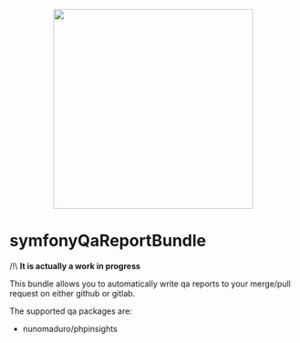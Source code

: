 <p align="center"><a href="https://symfony.com" target="_blank">
    <img 
    src="https://i.pinimg.com/originals/ee/ae/12/eeae128c67a6f0a902a27bc8e9af7bea.png" 
    width="350">
</a></p>


# symfonyQaReportBundle

/!\ **It is actually a work in progress**

This bundle allows you to automatically write qa reports to your merge/pull request on either github or gitlab.

The supported qa packages are:
- nunomaduro/phpinsights
